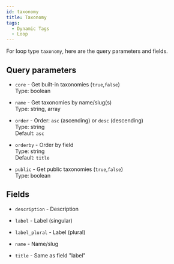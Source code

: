 ```yaml
---
id: taxonomy
title: Taxonomy
tags:
  - Dynamic Tags
  - Loop
---
```


For loop type `taxonomy`, here are the query parameters and fields.

## Query parameters

- `core` - Get built-in taxonomies (`true`,`false`)  
    Type: boolean  
    
- `name` - Get taxonomies by name/slug(s)  
    Type: string, array  
    
- `order` - Order: `asc` (ascending) or `desc` (descending)  
    Type: string  
    Default: `asc`  
    
- `orderby` - Order by field  
    Type: string  
    Default: `title`  
    
- `public` - Get public taxonomies (`true`,`false`)  
    Type: boolean  
    

## Fields

- `description` - Description  
    
- `label` - Label (singular)  
    
- `label_plural` - Label (plural)  
    
- `name` - Name/slug  
    
- `title` - Same as field "label"